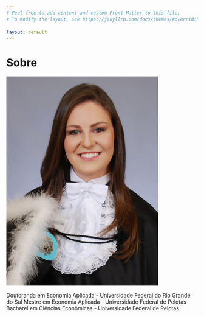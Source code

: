 ```yaml
---
# Feel free to add content and custom Front Matter to this file.
# To modify the layout, see https://jekyllrb.com/docs/themes/#overriding-theme-defaults

layout: default
---
```


# Sobre

![img](/assets/img/bio.jpg)

Doutoranda em Economia Aplicada - Universidade Federal do Rio Grande do Sul
Mestre em Economia Aplicada - Universidade Federal de Pelotas
Bacharel em Ciências Econômicas - Universidade Federal de Pelotas
